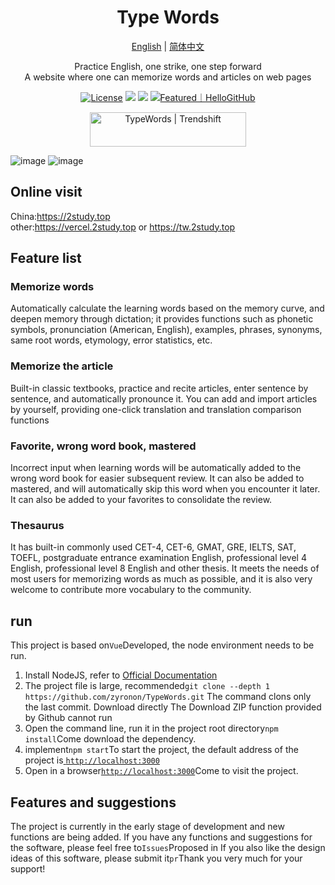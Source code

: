 <h1 align="center">
  Type Words
</h1>

<p align="center">
 <a href="/docs/README.en.md">English</a> | <a href="/README.md">简体中文</a> 
</p>

<div align="center">
Practice English, one strike, one step forward
</div> 
<div align="center">
 A website where one can memorize words and articles on web pages
</div> 

<p align="center">
  <a href="https://github.com/zyronon/type-word/blob/master/LICENSE"><img src="https://img.shields.io/github/license/zyronon/type-word" alt="License"></a>
  <a><img src="https://img.shields.io/badge/PRs-welcome-brightgreen.svg"/></a>
  <a><img src="https://img.shields.io/badge/Powered%20by-Vue-blue"/></a>
  <a href="https://hellogithub.com/repository/eb70616d65604458908fc1736e7d41fc" target="_blank"><img src="https://abroad.hellogithub.com/v1/widgets/recommend.svg?rid=eb70616d65604458908fc1736e7d41fc&claim_uid=k5e4ZAqRjJEGzCW&theme=small" alt="Featured｜HelloGitHub" /></a>
</p>

<div align=center>
<a href="https://trendshift.io/repositories/14139" target="_blank" class="trendshift-badge"><img src="https://trendshift.io/api/badge/repositories/14139" alt="TypeWords | Trendshift" style="width: 250px; height: 55px;" width="250" height="55"/></a>
</div>

![image](/public/word.png)
![image](/public/article.png)

## Online visit

China:<https://2study.top>  
other:<https://vercel.2study.top> or <https://tw.2study.top>

## Feature list

### Memorize words

Automatically calculate the learning words based on the memory curve, and deepen memory through dictation; it provides
functions such as phonetic symbols, pronunciation (American, English), examples, phrases, synonyms, same root words,
etymology, error statistics, etc.

### Memorize the article

Built-in classic textbooks, practice and recite articles, enter sentence by sentence, and automatically pronounce it.
You can add and import articles by yourself, providing one-click translation and translation comparison functions

### Favorite, wrong word book, mastered

Incorrect input when learning words will be automatically added to the wrong word book for easier subsequent review. It
can also be added to mastered, and will automatically skip this word when you encounter it later. It can also be added
to your favorites to consolidate the review.

### Thesaurus

It has built-in commonly used CET-4, CET-6, GMAT, GRE, IELTS, SAT, TOEFL, postgraduate entrance examination English,
professional level 4 English, professional level 8 English and other thesis.
It meets the needs of most users for memorizing words as much as possible, and it is also very welcome to contribute
more vocabulary to the community.

## run

This project is based on`Vue`Developed, the node environment needs to be run.

1. Install NodeJS, refer to [Official Documentation](https://nodejs.org/en/download)
2. The project file is large, recommended`git clone --depth 1 https://github.com/zyronon/TypeWords.git` The command
   clons only the last commit. Download directly
   The Download ZIP function provided by Github cannot run
3. Open the command line, run it in the project root directory`npm install`Come download the dependency.
4. implement`npm start`To start the project, the default address of the project is[
   `http://localhost:3000`](http://localhost:3000)
5. Open in a browser[`http://localhost:3000`](http://localhost:3000)Come to visit the project.

## Features and suggestions

The project is currently in the early stage of development and new functions are being added. If you have any functions
and suggestions for the software, please feel free to`Issues`Proposed in
If you also like the design ideas of this software, please submit it`pr`Thank you very much for your support!
